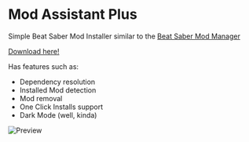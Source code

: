 # Mod Assistant Plus
Simple Beat Saber Mod Installer similar to the [Beat Saber Mod Manager](https://github.com/beat-saber-modding-group/BeatSaberModInstaller)

[Download here!](https://github.com/Parapass/ModAssistantPlus/releases/latest)

Has features such as:
* Dependency resolution
* Installed Mod detection
* Mod removal
* One Click Installs support
* Dark Mode (well, kinda)

![Preview](https://imgur.com/UEmsgII)
